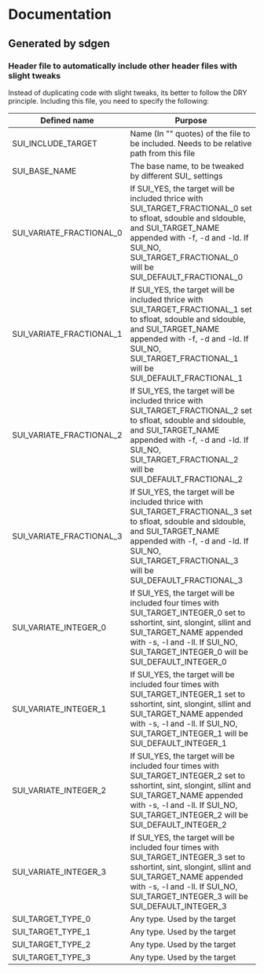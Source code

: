 # Documentation  
## Generated by sdgen  
### Header file to automatically include other header files with slight tweaks
Instead of duplicating code with slight tweaks, its better to follow the DRY principle. 
Including this file, you need to specify the following:

| Defined name | Purpose | 
| --- | --- | 
| SUI_INCLUDE_TARGET | Name (In "" quotes) of the file to be included. Needs to be relative path from this file | 
| SUI_BASE_NAME | The base name, to be tweaked by different SUI_ settings | 
| SUI_VARIATE_FRACTIONAL_0 | If SUI_YES, the target will be included thrice with SUI_TARGET_FRACTIONAL_0 set to sfloat, sdouble and sldouble, and SUI_TARGET_NAME appended with -f, -d and -ld. If SUI_NO, SUI_TARGET_FRACTIONAL_0 will be SUI_DEFAULT_FRACTIONAL_0 | 
| SUI_VARIATE_FRACTIONAL_1 | If SUI_YES, the target will be included thrice with SUI_TARGET_FRACTIONAL_1 set to sfloat, sdouble and sldouble, and SUI_TARGET_NAME appended with -f, -d and -ld. If SUI_NO, SUI_TARGET_FRACTIONAL_1 will be SUI_DEFAULT_FRACTIONAL_1 | 
| SUI_VARIATE_FRACTIONAL_2 | If SUI_YES, the target will be included thrice with SUI_TARGET_FRACTIONAL_2 set to sfloat, sdouble and sldouble, and SUI_TARGET_NAME appended with -f, -d and -ld. If SUI_NO, SUI_TARGET_FRACTIONAL_2 will be SUI_DEFAULT_FRACTIONAL_2 | 
| SUI_VARIATE_FRACTIONAL_3 | If SUI_YES, the target will be included thrice with SUI_TARGET_FRACTIONAL_3 set to sfloat, sdouble and sldouble, and SUI_TARGET_NAME appended with -f, -d and -ld. If SUI_NO, SUI_TARGET_FRACTIONAL_3 will be SUI_DEFAULT_FRACTIONAL_3 | 
| SUI_VARIATE_INTEGER_0 | If SUI_YES, the target will be included four times with SUI_TARGET_INTEGER_0 set to sshortint, sint, slongint, sllint and SUI_TARGET_NAME appended with -s, -l and -ll. If SUI_NO, SUI_TARGET_INTEGER_0 will be SUI_DEFAULT_INTEGER_0 | 
| SUI_VARIATE_INTEGER_1 | If SUI_YES, the target will be included four times with SUI_TARGET_INTEGER_1 set to sshortint, sint, slongint, sllint and SUI_TARGET_NAME appended with -s, -l and -ll. If SUI_NO, SUI_TARGET_INTEGER_1 will be SUI_DEFAULT_INTEGER_1 | 
| SUI_VARIATE_INTEGER_2 | If SUI_YES, the target will be included four times with SUI_TARGET_INTEGER_2 set to sshortint, sint, slongint, sllint and SUI_TARGET_NAME appended with -s, -l and -ll. If SUI_NO, SUI_TARGET_INTEGER_2 will be SUI_DEFAULT_INTEGER_2 | 
| SUI_VARIATE_INTEGER_3 | If SUI_YES, the target will be included four times with SUI_TARGET_INTEGER_3 set to sshortint, sint, slongint, sllint and SUI_TARGET_NAME appended with -s, -l and -ll. If SUI_NO, SUI_TARGET_INTEGER_3 will be SUI_DEFAULT_INTEGER_3 | 
| SUI_TARGET_TYPE_0 | Any type. Used by the target | 
| SUI_TARGET_TYPE_1 | Any type. Used by the target | 
| SUI_TARGET_TYPE_2 | Any type. Used by the target | 
| SUI_TARGET_TYPE_3 | Any type. Used by the target | 
